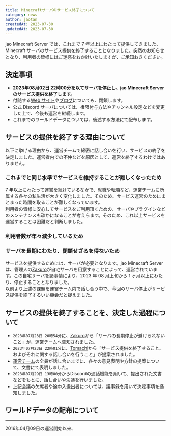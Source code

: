 ```yaml
---
title: Minecraftサーバのサービス終了について
category: news
author: jaotan
createdAt: 2023-07-30
updatedAt: 2023-07-30
---
```


jao Minecraft Server では、これまで 7 年以上にわたって提供してきました、Minecraft サーバのサービス提供を終了することとなりました。突然のお知らせとなり、利用者の皆様にはご迷惑をおかけいたしますが、ご承知おきください。

## 決定事項

- **2023年08月02日 22時00分を以てサーバを停止し、jao Minecraft Server のサービス提供を終了します。**
- 付随する[Web サイト](/)や[ブログ](/blog)についても、閉鎖します。
- 公式 Discord サーバについては、権限付与方法やチャンネル設定などを変更した上で、今後も運営を継続します。
- これまでのワールドデータについては、後述する方法にて配布します。

## サービスの提供を終了する理由について

以下に挙げる理由から、運営チームで綿密に話し合いを行い、サービスの終了を決定しました。運営者内での不仲などを原因として、運営を終了するわけではありません。

### これまでと同じ水準でサービスを維持することが難しくなったため

7 年以上にわたって運営を続けているなかで、就職や転職など、運営チームに所属する各々の私生活が大きく変化しました。そのため、サービス運営のためにまとまった時間を取ることが難しくなっています。  
利用者の皆様に安心してサービスをご利用頂くための、サーバやプラグインなどのメンテナンスも疎かになることが考えらます。そのため、これ以上サービスを運営することは困難だと判断しました。

### 利用者数が年々減少しているため

### サーバを長期にわたり、閉鎖せざるを得ないため

サービスを提供するためには、サーバが必要となります。jao Minecraft Server は、管理人の[Zakuro]()が自宅サーバを用意することによって、運営されています。この自宅サーバを諸事情により、2023 年 08 月上旬から 1 ヶ月以上にわたり、停止することとなりました。  
以前より上述の課題を運営チーム内で話し合う中で、今回のサーバ停止がサービス提供を終了するいい機会だと捉えました。

## サービスの提供を終了することを、決定した過程について

- `2023年07月23日 20時54分`に、[Zakuro]()から「サーバの長期停止が避けられないこと」が、運営チームへ告知されました。
- `2023年07月23日 22時01分`に、[Tomachi]()から「サービス提供を終了すること、およびそれに関する話し合いを行うこと」が提案されました。
- [運営チーム]()の全員が話し合いまでに、各々の意見表明や方針の提案について、文書にて表明しました。
- `2023年07月29日 13時00分`からDiscordの通話機能を用いて、提出された文書などをもとに、話し合いや決議を行いました。
- 上記会議の欠席者や途中入退出者については、議事録を用いて決定事項を通知しました。

## ワールドデータの配布について

---

2016年04月09日の運営開始以来、
